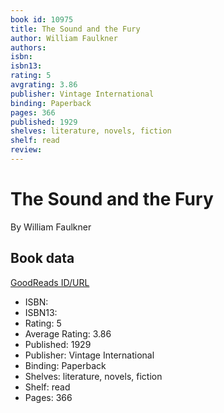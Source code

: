 ```yaml
---
book id: 10975
title: The Sound and the Fury
author: William Faulkner
authors: 
isbn: 
isbn13: 
rating: 5
avgrating: 3.86
publisher: Vintage International
binding: Paperback
pages: 366
published: 1929
shelves: literature, novels, fiction
shelf: read
review: 
---
```


# The Sound and the Fury

By William Faulkner

## Book data

[GoodReads ID/URL](https://www.goodreads.com/book/show/10975)

- ISBN: 
- ISBN13: 
- Rating: 5
- Average Rating: 3.86
- Published: 1929
- Publisher: Vintage International
- Binding: Paperback
- Shelves: literature, novels, fiction
- Shelf: read
- Pages: 366

